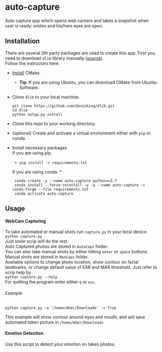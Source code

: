 # auto-capture
Auto capture app which opens web camera and takes a snapshot when user is ready: smiles and his/hers eyes are open.


## Installation

There are several 3th party packages are used to create this app. First you need to download `dlib` library manually ([source](https://gist.github.com/ageitgey/629d75c1baac34dfa5ca2a1928a7aeaf)). <br> Follow the instructors here.<br>
*  [Install](https://cgold.readthedocs.io/en/latest/first-step/installation.html) CMake.
    * **Tip**: If you are using Ubuntu, you can download CMake from Ubuntu Software.
*   Clone `dlib` to your local machine.   
    ```
    git clone https://github.com/davisking/dlib.git
    cd dlib
    python setup.py install
    ``` 

*   Clone this repo to your working directory.
*   (optional) Create and activate a virtual environment either with `pip` or conda.
*   Install necessary packages <br>
    If you are using pip.
    * `pip install -r requirements.txt`
    
    If you are using conda.
    * 
    ```
     conda create -y --name auto-capture python==3.7
     conda install --force-reinstall -y -q --name auto-capture -c conda-forge --file requirements.txt
     conda activate auto-capture
    ```



## Usage
#### WebCam Capturing
To take automated or manual shots run `capture.py` in your local device. <br>
`python capture.py`<br>
Just smile scrip will do the rest.<br>
Auto Captured photos are stored in `AutoCaps` folder. <br>
You can also take manual shots by either hitting `enter` or `space` buttons. Manual shots are stored in `ManCaps` folder.<br>
Available options to change photo location, show contour on facial landmarks, or change default value of 
EAR and MAR threshold. Just refer to scrip help by <br>
```python capture.py --help``` <br>
For quitting the program enter either `q` or `esc`.

###### Example 
```buildoutcfg
python capture.py -a '/home/mher/Downloads' -v True
```
This example will show contour around eyes and mouth, and will save automated taken picture in `/home/mher/Downloads`
#### Emotion Detection
Use this script to detect your emotion on taken photos. 


